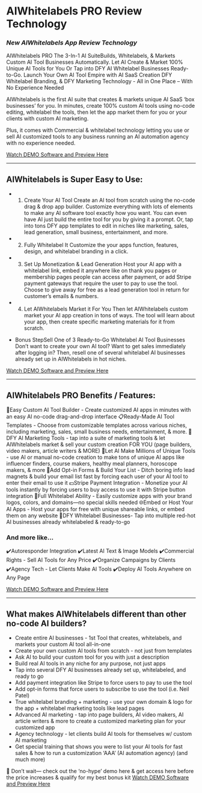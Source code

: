 # AIWhitelabels PRO Review Technology
### _New AIWhitelabels App Review Technology_

AIWhitelabels PRO The 3-In-1 AI SuiteBuilds, Whitelabels, & Markets Custom AI Tool Businesses Automatically. Let AI Create & Market 100% Unique AI Tools for You Or Tap into DFY AI Whitelabel Businesses Ready-to-Go. Launch Your Own AI Tool Empire with AI SaaS Creation DFY Whitelabel Branding, & DFY Marketing Technology - All in One Place – With No Experience Needed

AIWhitelabels is the first AI suite that creates & markets unique AI SaaS ‘box businesses’ for you. In minutes, create 100% custom AI tools using no-code editing, whitelabel the tools, then let the app market them for you or your clients with custom AI marketing.

Plus, it comes with Commercial & whitelabel technology letting you use or sell AI customized tools to any business running an AI automation agency with no experience needed.  

[Watch DEMO Software and Preview Here](https://jvz9.com/c/25336/413443/)

---

## AIWhitelabels is Super Easy to Use:

* 01. Create Your AI Tool
Create an AI tool from scratch using the no-code drag & drop app builder. Customize everything with lots of elements to make any AI software tool exactly how you want. You can even have AI just build the entire tool for you by giving it a prompt.
Or, tap into tons DFY app templates to edit in niches like marketing, sales, lead generation, small business, entertainment, and more.  

* 02. Fully Whitelabel It
Customize the your apps function, features, design, and whitelabel branding in a click.  

* 03. Set Up Monetization & Lead Generation
Host your AI app with a whitelabel link, embed it anywhere like on thank you pages or membership pages people can access after payment, or add Stripe payment gateways that require the user to pay to use the tool.
Choose to give away for free as a lead generation tool in return for customer’s emails & numbers.  

* 04. Let AIWhitelabels Market it For You
Then let AIWhitelabels custom market your AI app creation in tons of ways. The tool will learn about your app, then create specific marketing materials for it from scratch.

* Bonus StepSell One of 3 Ready-to-Go Whitelabel AI Tool Businesses
Don’t want to create your own AI tool? Want to get sales immediately after logging in? Then, resell one of several whitelabel AI businesses already set up in AIWhitelabels in hot niches.

[Watch DEMO Software and Preview Here](https://jvz9.com/c/25336/413443/)

---


## AIWhitelabels PRO Benefits / Features:

🚀Easy Custom AI Tool Builder - Create customized AI apps in minutes with an easy AI no-code drag-and-drop interface
📋Ready-Made AI Tool Templates - Choose from customizable templates across various niches, including marketing, sales, small business needs, entertainment, & more. 
🤖DFY AI Marketing Tools - tap into a suite of marketing tools & let AIWhitelabels market & sell your custom creation FOR YOU (page builders, video makers, article writers & MORE)
🤯Let AI Make Millions of Unique Tools - use AI or manual no-code creation to make tons of unique AI apps like influencer finders, course makers, healthy meal planners, horoscope makers, & more
📩Add Opt-in Forms & Build Your List - Ditch boring info lead magnets & build your email list fast by forcing each user of your AI tool to enter their email to use it 
💵Stripe Payment Integration - Monetize your AI tools instantly by forcing users to buy access to use it with Stripe button integration
🌟Full Whitelabel Ability - Easily customize apps with your brand logos, colors, and domains—no special skills needed
🌐Embed or Host Your AI Apps - Host your apps for free with unique shareable links, or embed them on any website
🦾DFY Whitelabel Businesses- Tap into multiple red-hot AI businesses already whitelabeled & ready-to-go 

### And more like…

✔️Autoresponder Integration
✔️Latest AI Text & Image Models
✔️Commercial Rights - Sell AI Tools for Any Price
✔️Organize Campaigns by Clients
✔️Agency Tech - Let Clients Make AI Tools
✔️Deploy AI Tools Anywhere on Any Page

[Watch DEMO Software and Preview Here](https://jvz9.com/c/25336/413443/)

---

## What makes AIWhitelabels different than other no-code AI builders?

* Create entire AI businesses - 1st Tool that creates, whitelabels, and markets your custom AI tool all-in-one
* Create your own custom AI tools from scratch - not just from templates
* Ask AI to build your custom tool for you with just a description
* Build real AI tools in any niche for any purpose, not just apps 
* Tap into several DFY AI businesses already set up, whitelabeled, and ready to go
* Add payment integration like Stripe to force users to pay to use the tool
* Add opt-in forms that force users to subscribe to use the tool (i.e. Neil Patel)
* True whitelabel branding + marketing - use your own domain & logo for the app + whitelabel marketing tools like lead pages 
* Advanced AI marketing - tap into page builders, AI video makers, AI article writers & more to create a customized marketing plan for your customized app
* Agency technology - let clients build AI tools for themselves w/ custom AI marketing
* Get special training that shows you were to list your AI tools for fast sales & how to run a customization ‘AAA’ (AI automation agency)
(and much more)

🚨 Don’t wait— check out the ‘no-hype’ demo here & get access here before the price increases & qualify for my best bonus kit
[Watch DEMO Software and Preview Here](https://jvz9.com/c/25336/413443/)

